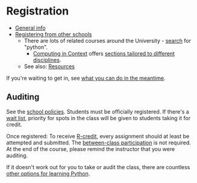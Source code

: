 # Registration

- [General info](https://www.sipa.columbia.edu/sipa-education/bulletin/registration)
- [Registering from other schools](https://www.sipa.columbia.edu/sipa-education/bulletin/registration#how-to-cross-register)
  - There are lots of related courses around the University - [search](https://vergil.columbia.edu/) for "python".
    - [Computing in Context](index.md#comparison-to-computing-in-context) offers [sections tailored to different disciplines](https://computing-in-context.afeld.me/#course-overview).
  - See also: [Resources](resources.md)

If you're waiting to get in, see [what you can do in the meantime](joining_late.md#while-youre-waiting).

## Auditing

See the [school policies](https://www.sipa.columbia.edu/students/student-affairs/academic-advising-faq). Students must be officially registered. If there's a [wait list](joining_late.md#wait-list), priority for spots in the class will be given to students taking it for credit.

Once registered: To receive [R-credit](https://www.registrar.columbia.edu/content/grade-options#auditing), every assignment should at least be attempted and submitted. The [between-class participation](syllabus.md#participation) is not required. At the end of the course, please remind the instructor that you were auditing.

If it doesn't work out for you to take or audit the class, there are countless [other options for learning Python](resources.md).
